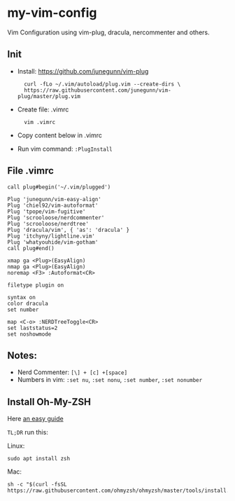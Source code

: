 # my-vim-config
Vim Configuration using vim-plug, dracula, nercommenter and others.

## Init
- Install: https://github.com/junegunn/vim-plug

        curl -fLo ~/.vim/autoload/plug.vim --create-dirs \
        https://raw.githubusercontent.com/junegunn/vim-plug/master/plug.vim
    
- Create file: .vimrc
    
        vim .vimrc 

- Copy content below in .vimrc
- Run vim command: `:PlugInstall`

## File .vimrc

    call plug#begin('~/.vim/plugged')

    Plug 'junegunn/vim-easy-align'
    Plug 'chiel92/vim-autoformat'
    Plug 'tpope/vim-fugitive'
    Plug 'scrooloose/nerdcommenter'
    Plug 'scrooloose/nerdtree'
    Plug 'dracula/vim', { 'as': 'dracula' }
    Plug 'itchyny/lightline.vim'
    Plug 'whatyouhide/vim-gotham'
    call plug#end()

    xmap ga <Plug>(EasyAlign)
    nmap ga <Plug>(EasyAlign)
    noremap <F3> :Autoformat<CR>

    filetype plugin on

    syntax on
    color dracula
    set number

    map <C-o> :NERDTreeToggle<CR> 
    set laststatus=2
    set noshowmode

## Notes:
- Nerd Commenter: `[\] + [c] +[space]`
- Numbers in vim: `:set nu`, `:set nonu`, `:set number`, `:set nonumber`  

## Install Oh-My-ZSH

Here [an easy guide](https://github.com/jnfran92/my-vim-config.git)

`TL;DR` run this:

Linux:


    sudo apt install zsh


Mac:

    sh -c "$(curl -fsSL https://raw.githubusercontent.com/ohmyzsh/ohmyzsh/master/tools/install.sh)"

